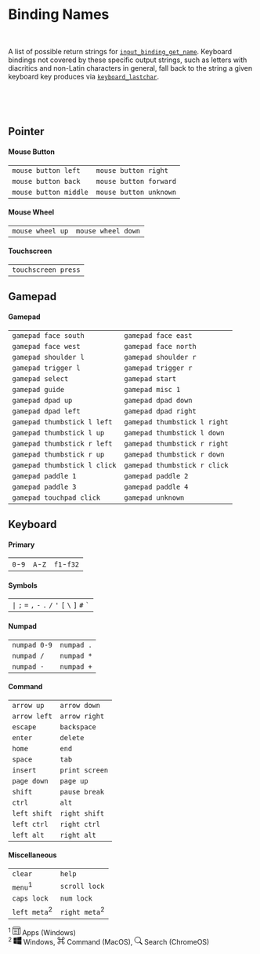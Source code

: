 # Binding Names

&nbsp;

A list of possible return strings for [`input_binding_get_name`](Functions-(Binding-Access)). Keyboard bindings not covered by these specific output strings, such as letters with diacritics and non-Latin characters in general, fall back to the string a given keyboard key produces via [`keyboard_lastchar`](https://manual.yoyogames.com/GameMaker_Language/GML_Reference/Game_Input/Keyboard_Input/keyboard_lastchar.htm).

&nbsp;

&nbsp;

## Pointer
<!-- tabs:start -->
#### **Mouse Button**
|                       |                       |
|-----------------------|-----------------------|
| `mouse button left`   | `mouse button right`  |
| `mouse button back`   | `mouse button forward`|
| `mouse button middle` | `mouse button unknown`|
#### **Mouse Wheel**
|                       |                       |
|-----------------------|-----------------------|
| `mouse wheel up`      | `mouse wheel down`    |
#### **Touchscreen**
|                     |
|---------------------|
| `touchscreen press` |
<!-- tabs:end -->

## Gamepad
<!-- tabs:start -->
#### **Gamepad**
|                              |                              |
|------------------------------|------------------------------|
| `gamepad face south`         | `gamepad face east`          |
| `gamepad face west`          | `gamepad face north`         |
| `gamepad shoulder l`         | `gamepad shoulder r`         |
| `gamepad trigger l`          | `gamepad trigger r`          |
| `gamepad select`             | `gamepad start`              |
| `gamepad guide`              | `gamepad misc 1`             |
| `gamepad dpad up`            | `gamepad dpad down`          |
| `gamepad dpad left`          | `gamepad dpad right`         |
| `gamepad thumbstick l left`  | `gamepad thumbstick l right` |
| `gamepad thumbstick l up`    | `gamepad thumbstick l down`  |
| `gamepad thumbstick r left`  | `gamepad thumbstick r right` |
| `gamepad thumbstick r up`    | `gamepad thumbstick r down`  |
| `gamepad thumbstick l click` | `gamepad thumbstick r click` |
| `gamepad paddle 1`           | `gamepad paddle 2`           |
| `gamepad paddle 3`           | `gamepad paddle 4`           |
| `gamepad touchpad click`     | `gamepad unknown`            |
<!-- tabs:end -->

## Keyboard
<!-- tabs:start -->
#### **Primary**
|          |          |          |
|----------|----------|----------|
| `0`-`9`  | `A`-`Z`  |`f1`-`f32`|
#### **Symbols**
|         |
|---------|
|<code>&#124;</code> <code>&#59;</code> <code>&#61;</code> <code>&#44;</code> <code>&#45;</code> <code>&#46;</code> <code>&#47;</code> <code>&#39;</code> <code>&#91;</code> <code>&#92;</code> <code>&#93;</code> <code>&#35;</code> <code>&#96;</code>|
#### **Numpad**
|              |            |
|--------------|------------|
| `numpad 0-9` | `numpad .` |
| `numpad /`   | `numpad *` |
| `numpad -`   | `numpad +` |
#### **Command**
|                |                |
|----------------|----------------|
| `arrow up`     | `arrow down`   |
| `arrow left`   | `arrow right`  |
| `escape`       | `backspace`    |
| `enter`        | `delete`       |
| `home`         | `end`          |
| `space`        | `tab`          |
| `insert`       | `print screen` |
| `page down`    | `page up`      |
| `shift`        | `pause break`  |
| `ctrl`         | `alt`          |
| `left shift`   | `right shift`  |
| `left ctrl`    | `right ctrl`   |
| `left alt`     | `right alt`    |
#### **Miscellaneous**
|                          |                          |
|--------------------------|--------------------------|
| `clear`                  | `help`                   |
| `menu`<sup>1</sup>       | `scroll lock`            |
| `caps lock`              | `num lock`               |
| `left meta`<sup>2</sup>  | `right meta`<sup>2</sup> |

<sup>1</sup> <svg xmlns="http://www.w3.org/2000/svg" width="16" height="16" fill="currentColor" viewBox="0 0 16 16"><path d="M3 6.5a.5.5 0 0 1 .5-.5h5a.5.5 0 0 1 0 1h-5a.5.5 0 0 1-.5-.5zm0 3a.5.5 0 0 1 .5-.5h5a.5.5 0 0 1 0 1h-5a.5.5 0 0 1-.5-.5zm.5 2.5a.5.5 0 0 0 0 1h5a.5.5 0 0 0 0-1h-5z"></path><path d="M2 0a2 2 0 0 0-2 2v12a2 2 0 0 0 2 2h12a2 2 0 0 0 2-2V2a2 2 0 0 0-2-2H2zm12 1a1 1 0 0 1 1 1v1H1V2a1 1 0 0 1 1-1h12zm1 3v10a1 1 0 0 1-1 1h-2V4h3zm-4 0v11H2a1 1 0 0 1-1-1V4h10z"></path>
</svg> Apps (Windows)<br>
<sup>2</sup> 
<svg xmlns="http://www.w3.org/2000/svg" width="16" height="16" fill="currentColor" class="" viewBox="0 0 16 16"><path d="M6.555 1.375 0 2.237v5.45h6.555V1.375zM0 13.795l6.555.933V8.313H0v5.482zm7.278-5.4.026 6.378L16 16V8.395H7.278zM16 0 7.33 1.244v6.414H16V0z"></path>
</svg> Windows, <svg xmlns="http://www.w3.org/2000/svg" width="16" height="16" fill="currentColor" class="bi bi-command" viewBox="0 0 16 16"><path d="M3.5 2A1.5 1.5 0 0 1 5 3.5V5H3.5a1.5 1.5 0 1 1 0-3zM6 5V3.5A2.5 2.5 0 1 0 3.5 6H5v4H3.5A2.5 2.5 0 1 0 6 12.5V11h4v1.5a2.5 2.5 0 1 0 2.5-2.5H11V6h1.5A2.5 2.5 0 1 0 10 3.5V5H6zm4 1v4H6V6h4zm1-1V3.5A1.5 1.5 0 1 1 12.5 5H11zm0 6h1.5a1.5 1.5 0 1 1-1.5 1.5V11zm-6 0v1.5A1.5 1.5 0 1 1 3.5 11H5z"></path></svg> Command (MacOS), <svg xmlns="http://www.w3.org/2000/svg" width="16" height="16" fill="currentColor" class="bi bi-search" viewBox="0 0 16 16">
  <path d="M11.742 10.344a6.5 6.5 0 1 0-1.397 1.398h-.001c.03.04.062.078.098.115l3.85 3.85a1 1 0 0 0 1.415-1.414l-3.85-3.85a1.007 1.007 0 0 0-.115-.1zM12 6.5a5.5 5.5 0 1 1-11 0 5.5 5.5 0 0 1 11 0z"/>
</svg> Search (ChromeOS)
<!-- tabs:end -->
